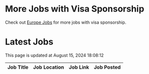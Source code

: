 # More Jobs with Visa Sponsorship

Check out [Europe Jobs](https://github.com/sureshparimi/europejobs#latest-jobs) for more jobs with visa sponsorship.

# Latest Jobs

This page is updated at August 15, 2024 18:08:12

| Job Title | Job Location | Job Link | Job Posted |
| --- | --- | --- | --- |
